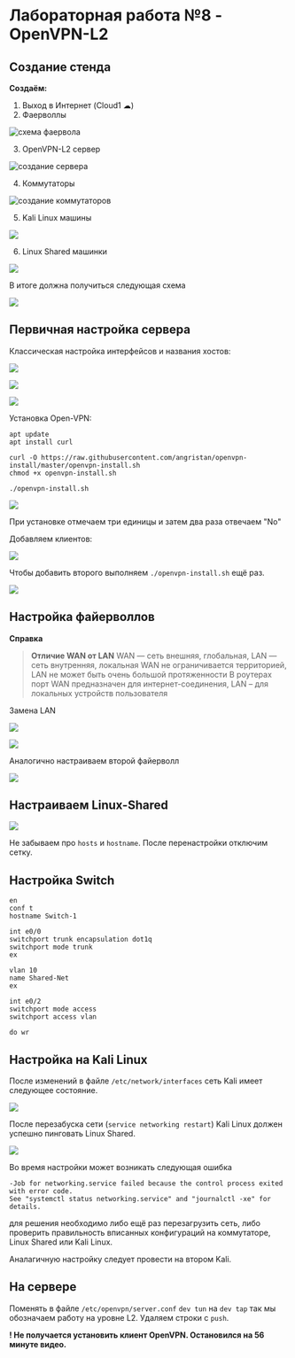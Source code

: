 # Лабораторная работа №8 - OpenVPN-L2

## Создание стенда

**Создаём:**
1. Выход в Интернет (Cloud1 ☁)
2. Фаерволлы

![схема фаервола](./image/nets2-8-1.png)

3. OpenVPN-L2 сервер

![создание сервера](./image/nets2-8-2.png)

4. Коммутаторы

![создание коммутаторов](./image/nets2-8-3.png)

5. Kali Linux машины

![](./image/nets2-8-4.png)

6. Linux Shared машинки

![](./image/nets2-8-5.png)

В итоге должна получиться следующая схема

![](./image/nets2-8-6.png)

## Первичная настройка сервера

Классическая настройка интерфейсов и названия хостов:

![](./image/nets2-8-7.png)

![](./image/nets2-8-8.png)

![](./image/nets2-8-9.png)

Установка Open-VPN:

```
apt update
apt install curl

curl -O https://raw.githubusercontent.com/angristan/openvpn-install/master/openvpn-install.sh
chmod +x openvpn-install.sh

./openvpn-install.sh
```

![](./image/nets2-8-10.png)

При установке отмечаем три единицы и затем два раза отвечаем "No"

Добавляем клиентов:

![](./image/nets2-8-11.png)

Чтобы добавить второго выполняем `./openvpn-install.sh` ещё раз.

![](./image/nets2-8-12.png)

## Настройка файерволлов

**Справка**

> **Отличие WAN от LAN**
> WAN — сеть внешняя, глобальная, LAN — сеть внутренняя, локальная
> WAN не ограничивается территорией, LAN не может быть очень большой протяженности
> В роутерах порт WAN предназначен для интернет-соединения, LAN – для локальных устройств пользователя

Замена LAN

![](./image/nets2-8-13.png)

![](./image/nets2-8-14.png)

Аналогично настраиваем второй файерволл

![](./image/nets2-8-15.png)

## Настраиваем Linux-Shared

![](./image/nets2-8-16.png)

Не забываем про `hosts` и `hostname`. После перенастройки отключим сетку.

## Настройка Switch

```
en
conf t
hostname Switch-1

int e0/0
switchport trunk encapsulation dot1q
switchport mode trunk
ex

vlan 10
name Shared-Net
ex

int e0/2
switchport mode access
switchport access vlan 

do wr
```

## Настройка на Kali Linux

После изменений в файле `/etc/network/interfaces` сеть Kali имеет следующее состояние.

![](./image/nets2-8-17.png)

После перезабуска сети (`service networking restart`) Kali Linux должен успешно пинговать Linux Shared.

![](./image/nets2-8-18.png)

Во время настройки может возникать следующая ошибка

```
-Job for networking.service failed because the control process exited with error code. 
See "systemctl status networking.service" and "journalctl -xe" for details.
```

для решения необходимо либо ещё раз перезагрузить сеть, либо проверить правильность вписанных конфигураций на коммутаторе, Linux Shared или Kali Linux.

Аналагичную настройку следует провести на втором Kali.

## На сервере

Поменять в файле `/etc/openvpn/server.conf` `dev tun` на `dev tap` так мы обозначаем работу на уровне L2. Удаляем строки с `push`.



**! Не получается установить клиент OpenVPN. Остановился на 56 минуте видео.**